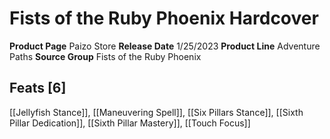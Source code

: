 ﻿---
id: '193'
name: Fists of the Ruby Phoenix Hardcover
rarity: Common
source: null
trait: null
type: Source

---
# Fists of the Ruby Phoenix Hardcover

**Product Page** Paizo Store
**Release Date** 1/25/2023
**Product Line** Adventure Paths
**Source Group** Fists of the Ruby Phoenix

## Feats [6]

[[Jellyfish Stance]], [[Maneuvering Spell]], [[Six Pillars Stance]], [[Sixth Pillar Dedication]], [[Sixth Pillar Mastery]], [[Touch Focus]]